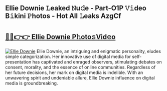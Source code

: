 ## Ellie Downie 𝙻eaked 𝙽u𝚍e - Part-O1P 𝚅𝚒deo B𝚒kini 𝙿hotos - Hot All 𝙻eaks AzgCf

# <h2><a href="http://ld0ruco.urlbe.top/?page=Ellie+Downie">🔗🔗👉👉 Ellie Downie P𝚑oto𝚜Vid𝚎o</a></h2>

[![Ellie Downie](https://i.imgur.com/eBuTRDB.gif)](http://ld0ruco.urlbe.top/?page=Ellie+Downie)
Ellie Downie, an intriguing and enigmatic personality, eludes simple categorization. Her innovative use of digital media for self-presentation has captivated and enraged observers, stimulating debates on consent, morality, and the essence of online communities. Regardless of her future decisions, her mark on digital media is indelible. With an unwavering spirit and undeniable allure, Ellie Downie influence on digital media is groundbreaking.
